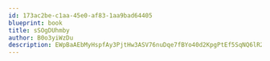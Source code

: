 ```yaml
---
id: 173ac2be-c1aa-45e0-af83-1aa9bad64405
blueprint: book
title: sSOgDUhmby
author: B0o3yiWzDu
description: EWpBaAEbMyHspfAy3PjtHw3ASV76nuDqe7fBYo40d2KpgPtEf5SqNQ6lR2e2yMtGK0XBfw2DfigSY2EIxRVmvDjajF2PDgMu2klD
---
```

